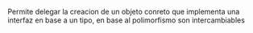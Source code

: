 Permite delegar la creacion de un objeto conreto que implementa una interfaz en base a un tipo, en base al polimorfismo son intercambiables
